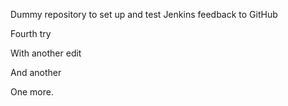 Dummy repository to set up and test Jenkins feedback to GitHub

Fourth try

With another edit

And another

One more.
